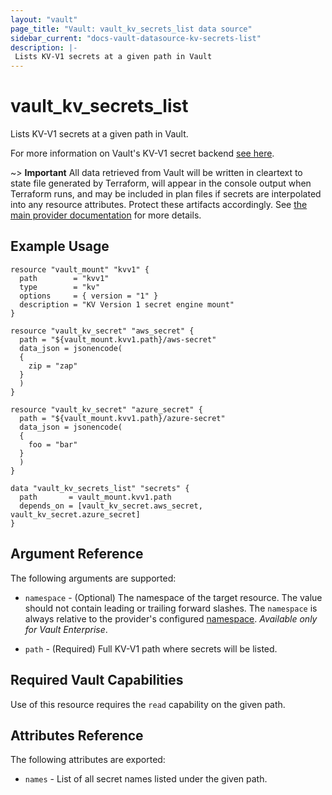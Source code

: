 ```yaml
---
layout: "vault"
page_title: "Vault: vault_kv_secrets_list data source"
sidebar_current: "docs-vault-datasource-kv-secrets-list"
description: |-
 Lists KV-V1 secrets at a given path in Vault
---
```


# vault\_kv\_secrets\_list

Lists KV-V1 secrets at a given path in Vault.

For more information on Vault's KV-V1 secret backend 
[see here](https://www.vaultproject.io/docs/secrets/kv/kv-v1).

~> **Important** All data retrieved from Vault will be
written in cleartext to state file generated by Terraform, will appear in
the console output when Terraform runs, and may be included in plan files
if secrets are interpolated into any resource attributes.
Protect these artifacts accordingly. See
[the main provider documentation](../index.html)
for more details.

## Example Usage

```hcl
resource "vault_mount" "kvv1" {
  path        = "kvv1"
  type        = "kv"
  options     = { version = "1" }
  description = "KV Version 1 secret engine mount"
}

resource "vault_kv_secret" "aws_secret" {
  path = "${vault_mount.kvv1.path}/aws-secret"
  data_json = jsonencode(
  {
    zip = "zap"
  }
  )
}

resource "vault_kv_secret" "azure_secret" {
  path = "${vault_mount.kvv1.path}/azure-secret"
  data_json = jsonencode(
  {
    foo = "bar"
  }
  )
}

data "vault_kv_secrets_list" "secrets" {
  path       = vault_mount.kvv1.path
  depends_on = [vault_kv_secret.aws_secret, vault_kv_secret.azure_secret]
}
```

## Argument Reference

The following arguments are supported:

* `namespace` - (Optional) The namespace of the target resource.
  The value should not contain leading or trailing forward slashes.
  The `namespace` is always relative to the provider's configured [namespace](/docs/providers/vault#namespace).
  *Available only for Vault Enterprise*.

* `path` - (Required) Full KV-V1 path where secrets will be listed.

## Required Vault Capabilities

Use of this resource requires the `read` capability on the given path.

## Attributes Reference

The following attributes are exported:

* `names` - List of all secret names listed under the given path.
